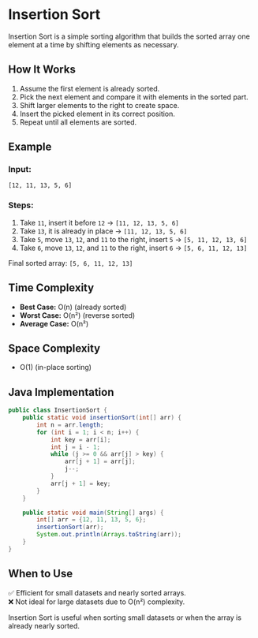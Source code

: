 # Insertion Sort

Insertion Sort is a simple sorting algorithm that builds the sorted array one element at a time by shifting elements as necessary.

## How It Works
1. Assume the first element is already sorted.
2. Pick the next element and compare it with elements in the sorted part.
3. Shift larger elements to the right to create space.
4. Insert the picked element in its correct position.
5. Repeat until all elements are sorted.

## Example
### Input:
```
[12, 11, 13, 5, 6]
```
### Steps:
1. Take `11`, insert it before `12` → `[11, 12, 13, 5, 6]`
2. Take `13`, it is already in place → `[11, 12, 13, 5, 6]`
3. Take `5`, move `13`, `12`, and `11` to the right, insert `5` → `[5, 11, 12, 13, 6]`
4. Take `6`, move `13`, `12`, and `11` to the right, insert `6` → `[5, 6, 11, 12, 13]`

Final sorted array: `[5, 6, 11, 12, 13]`

## Time Complexity
- **Best Case:** O(n) (already sorted)
- **Worst Case:** O(n²) (reverse sorted)
- **Average Case:** O(n²)

## Space Complexity
- O(1) (in-place sorting)

## Java Implementation
```java
public class InsertionSort {
    public static void insertionSort(int[] arr) {
        int n = arr.length;
        for (int i = 1; i < n; i++) {
            int key = arr[i];
            int j = i - 1;
            while (j >= 0 && arr[j] > key) {
                arr[j + 1] = arr[j];
                j--;
            }
            arr[j + 1] = key;
        }
    }

    public static void main(String[] args) {
        int[] arr = {12, 11, 13, 5, 6};
        insertionSort(arr);
        System.out.println(Arrays.toString(arr));
    }
}
```

## When to Use
✅ Efficient for small datasets and nearly sorted arrays.  
❌ Not ideal for large datasets due to O(n²) complexity.  

Insertion Sort is useful when sorting small datasets or when the array is already nearly sorted.

